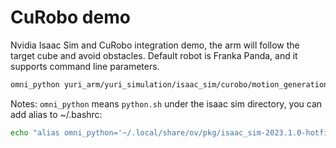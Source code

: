 # CuRobo demo
Nvidia Isaac Sim and CuRobo integration demo, the arm will follow the target cube and avoid obstacles.
Default robot is Franka Panda, and it supports command line parameters.
```bash
omni_python yuri_arm/yuri_simulation/isaac_sim/curobo/motion_generation.py
```
Notes:
`omni_python` means `python.sh` under the isaac sim directory, you can add alias to ~/.bashrc:
```bash
echo "alias omni_python='~/.local/share/ov/pkg/isaac_sim-2023.1.0-hotfix.1/python.sh'" >> ~/.bashrc
```
